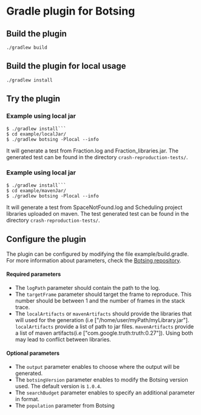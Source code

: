 # Gradle plugin for Botsing

## Build the plugin

```./gradlew build```

## Build the plugin for local usage

```./gradlew install```

## Try the plugin

### Example using local jar

```
$ ./gradlew install```
$ cd example/localJar/
$ ./gradlew botsing -Plocal --info
```

It will generate a test from Fraction.log and Fraction_libraries.jar. The generated test can be found in the directory `crash-reproduction-tests/`.

### Example using local jar

```
$ ./gradlew install```
$ cd example/mavenJar/
$ ./gradlew botsing -Plocal --info
```

It will generate a test from SpaceNotFound.log and Scheduling project libraries uploaded on maven. The test generated test can be found in the directory `crash-reproduction-tests/`.

## Configure the plugin

The plugin can be configured by modifying the file example/build.gradle. For more information about parameters, check the [Botsing repository](https://github.com/stamp-project/botsing).

#### Required parameters

 - The `logPath` parameter should contain the path to the log.
 - The `targetFrame` parameter should target the frame to reproduce. This number should be between 1 and the number of frames in the stack trace.
 - The `localArtifacts` or `mavenArtifacts` should provide the libraries that will used for the generation (i.e ["/home/user/myPath/myLibrary.jar"]. `localArtifacts` provide a list of path to jar files. `mavenArtifacts` provide a list of maven artifacts(i.e ["com.google.truth:truth:0.27"]). Using both may lead to conflict between libraries. 

#### Optional parameters

 - The `output` parameter enables to choose where the output will be generated.
 - The `botsingVersion` parameter enables to modify the Botsing version used. The default version is `1.0.4`.
 - The `searchBudget` parameter enables to specify an additional parameter in format.
 - The `population` parameter from Botsing


